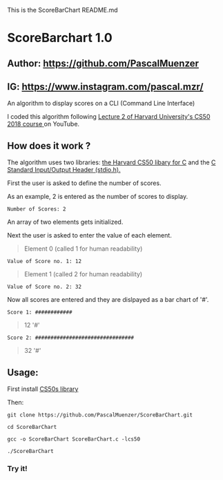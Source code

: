 This is the ScoreBarChart README.md
# ScoreBarchart 1.0
## Author: https://github.com/PascalMuenzer
## IG: https://www.instagram.com/pascal.mzr/
An algorithm to display scores on a CLI (Command Line Interface)

I coded this algorithm following [Lecture 2 of Harvard University's CS50 2018 course ](https://www.youtube.com/watch?v=ba7e4mksR5I&list=PLWKjhJtqVAbmGw5fN5BQlwuug-8bDmabi&index=3) on YouTube.
## How does it work ?
The algorithm uses two libraries:
[the Harvard CS50 libary for C](https://github.com/cs50/libcs50) and the [C Standard Input/Output Header (stdio.h).](https://www.gnu.org/software/m68hc11/examples/stdio_8h-source.html)

First the user is asked to define the number of scores.

As an example, 2 is entered as the number of scores to display.

`Number of Scores: 2`

An array of two elements gets initialized.

Next the user is asked to enter the value of each element.


> Element 0 (called 1 for human readability)

`Value of Score no. 1: 12`

> Element 1 (called 2 for human readability)

`Value of Score no. 2: 32`

Now all scores are entered and they are dislpayed as a bar chart of '#'.

`Score 1: ############ ` 
> 12 '#'

`Score 2: ################################ `
> 32 '#'

## Usage:

First install [CS50s library](https://github.com/cs50/libcs50)

Then:

`git clone https://github.com/PascalMuenzer/ScoreBarChart.git`

`cd ScoreBarChart`

`gcc -o ScoreBarChart ScoreBarChart.c -lcs50`

`./ScoreBarChart`

### Try it!
